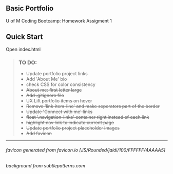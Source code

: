 ## Basic Portfolio 
U of M Coding Bootcamp: Homework Assigment 1


## Quick Start
Open index.html


> ### TO DO:
> - Update portfolio project links
> - Add 'About Me' bio
> - check CSS for color consistency
> - ~~About me: first letter large~~
> - ~~Add .gitignore file~~
> - ~~UX Lift portfolio items on hover~~
> - ~~Remove 'link-item-line' and make seperators part of the border~~
> - ~~Update 'Connect with me' links~~
> - ~~float '.navigation-links' container right instead of each link~~
> - ~~highlight nav link to indicate current page~~
> - ~~Update portfolio project placeholder images~~
> - ~~Add favicon~~

------

###### favicon generated from favicon.io [JS/Rounded/jaldi/100/FFFFFF/4AAAA5]
###### background from subtlepatterns.com